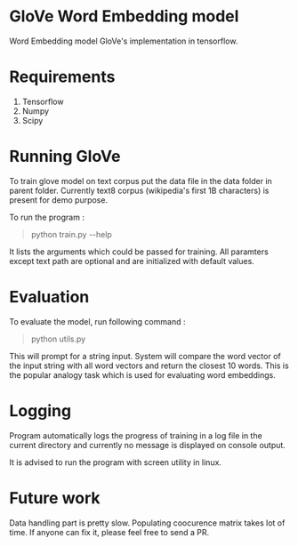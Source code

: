 # GloVe Word Embedding model 

Word Embedding model GloVe's implementation in tensorflow. 

# Requirements

1. Tensorflow
2. Numpy
3. Scipy

# Running GloVe

To train glove model on text corpus put the data file in the data folder in parent folder. Currently text8 corpus (wikipedia's first 1B characters) is present for demo purpose. 

To run the program :

> python train.py --help

It lists the arguments which could be passed for training. All paramters except text path are optional and are initialized with default values.

# Evaluation

To evaluate the model, run following command :

> python utils.py

This will prompt for a string input. System will compare the word vector of the input string with all word vectors and return the closest 10 words. This is the popular analogy task which is used for evaluating word embeddings.

# Logging

Program automatically logs the progress of training in a log file in the current directory and currently no message is displayed on console output. 

It is advised to run the program with screen utility in linux.

# Future work 

Data handling part is pretty slow. Populating coocurence matrix takes lot of time. If anyone can fix it, please feel free to send a PR.
